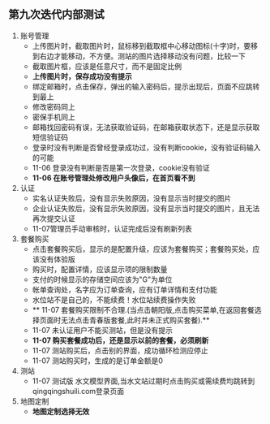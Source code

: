 ## 第九次迭代内部测试
>
1. 账号管理
    - 上传图片时，截取图片时，鼠标移到截取框中心移动图标(十字)时，要移到右边才能移动，不方便。测站的图片选择移动没有问题，比较一下
    - 截取图片框，应该是任意尺寸，而不是固定比例
    - **上传图片时，保存成功没有提示**
    - 绑定邮箱时，点击保存，弹出的输入密码后，提示出现后，页面不应跳转到最上
    - 修改密码同上
    - 密保手机同上
    - 邮箱找回密码有误，无法获取验证码，在邮箱获取状态下，还是显示获取短信验证码
    - 登录时没有判断是否曾经登录成功过，没有判断cookie，没有验证码输入的可能
    - 11-06 登录没有判断是否是第一次登录，cookie没有验证
    - **11-06 在账号管理处修改用户头像后，在首页看不到**
2. 认证
    - 实名认证失败后，没有显示失败原因，没有显示当时提交的图片
    - 企业认证失败后，没有显示失败原因，没有显示当时提交的图片，且无法再次提交认证
    - 11-07管理员手动审核时，认证完成后没有刷新列表
3. 套餐购买
    - 点击套餐购买后，显示的是配置升级，应该为套餐购买；套餐购买处，应该没有体验版
    - 购买时，配置详情，应该显示项的限制数量
    - 支付的时候显示的存储空间应该为"G"为单位
    - 帐单查询处，名字应为订单查询，应有订单详情和支付功能
    - 水位站不是自己的，不能续费！水位站续费操作失败
    - ** 11-07 套餐购买限制不合理.(当点击朝阳版,点击购买菜单,在返回套餐选择页面时无法点击青春版套餐,此时并未正式购买套餐).**
    - 11-07 未认证用户不能买测站，但是没有提示
    - **11-07 购买套餐成功后，还是显示以前的套餐，必须刷新**
    - 11-07 测站购买后，点击别的界面，成功循环检测应停止
    - 11-07 测站购买时，生成的是订单金额是0
4. 测站
    - 11-07 测试版 水文模型界面,当水文站过期时点击购买或需续费均跳转到qingqingshuili.com登录页面
5. 地图定制
    - **地图定制选择无效**


